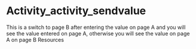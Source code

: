 # Activity_activity_sendvalue
 This is a switch to page B after entering the value on page A and you will see the value entered on page A, otherwise you will see the value on page A on page B  Resources
